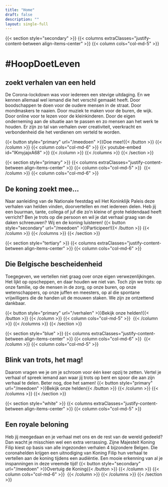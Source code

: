 ```yaml
---
title: "Home"
draft: false
description: ""
layout: single-full
---
```


{{< section style="secondary" >}}
{{< columns extraClasses="justify-content-between align-items-center" >}}
{{< column cols="col-md-5" >}}
# #HoopDoetLeven
## zoekt verhalen van een held
De Corona-lockdown was voor iedereen een stevige uitdaging. En we kennen allemaal wel iemand die het verschil gemaakt heeft. Door boodschappen te doen voor de oudere mensen in de straat. Door mondmaskers te naaien. Door muziek te maken voor de buren, de wijk. Door online voor te lezen voor de kleinkinderen. Door de eigen onderneming aan de situatie aan te passen en zo mensen aan het werk te houden. Er zijn zo tal van verhalen over creativiteit, veerkracht en verbondenheid die het verdienen om verteld te worden.

{{< button style="primary" url="/meedoen" >}}Doe mee!{{< /button >}}
{{< /column >}}
{{< column cols="col-md-6" >}}
{{< youtube-embed id="lKmyjajxA68" >}}
{{< /column >}}
{{< /columns >}}
{{< /section >}}

{{< section style="primary" >}}
{{< columns extraClasses="justify-content-between align-items-center" >}}
{{< column cols="col-md-5" >}}
<img src="/img/Herowit.png" alt="" class="img-fluid" />
{{< /column >}}
{{< column cols="col-md-6" >}}
## De koning zoekt mee… 
Naar aanleiding van de Nationale feestdag wil Het Koninklijk Paleis deze verhalen van helden vinden, doorvertellen en met iedereen delen. Heb jij een buurman, tante, collega of juf die zo’n kleine of grote heldendaad heeft verricht? Ben je trots op die persoon en wil je dat verhaal graag van de daken schreeuwen? Wij en de koning luisteren!
{{< button style="secondary" url="/meedoen" >}}Participeer!{{< /button >}}
{{< /column >}}
{{< /columns >}}
{{< /section >}}

{{< section style="tertiary" >}}
{{< columns extraClasses="justify-content-between align-items-center" >}}
{{< column cols="col-md-6" >}}
## Die Belgische bescheidenheid
Toegegeven, we vertellen niet graag over onze eigen verwezenlijkingen. Het lijkt op opscheppen, en daar houden we niet van. Toch zijn we trots: op onze familie, op de mensen in de zorg, op onze buren, op onze wetenschappers, op onze juffen en meesters, op al die spontane vrijwilligers die de handen uit de mouwen staken. We zijn ze ontzettend dankbaar.

{{< button style="primary" url="/verhalen" >}}Bekijk onze helden!{{< /button >}}
{{< /column >}}
{{< column cols="col-md-5" >}}
<img src="/img/KermisWit.png" alt="" class="img-fluid" />
{{< /column >}}
{{< /columns >}}
{{< /section >}}

{{< section style="blue" >}}
{{< columns extraClasses="justify-content-between align-items-center" >}}
{{< column cols="col-md-6" >}}
<img src="/img/Doneer_Hero.svg" alt="" class="img-fluid" />
{{< /column >}}
{{< column cols="col-md-5" >}}
## Blink van trots, het mag!
Daarom vragen we je om je schroom voor één keer opzij te zetten. Vertel je verhaal of spreek iemand aan waar jij trots op bent en spoor die aan zijn verhaal te delen. Beter nog, doe het samen!
{{< button style="primary" url="/meedoen" >}}Bekijk onze helden{{< /button >}}
{{< /column >}}
{{< /columns >}}
{{< /section >}}

{{< section style="white" >}}
{{< columns extraClasses="justify-content-between align-items-center" >}}
{{< column cols="col-md-5" >}}
## Een royale beloning
Heb jij meegedaan en je verhaal met ons en de rest van de wereld gedeeld? Dan wacht je misschien wel een extra verrassing. Zijne Majesteit Koning Filip kiest op basis van alle ingezonden verhalen 4 bijzondere Belgen. Die coronahelden krijgen een uitnodiging van Koning Filip hun verhaal te vertellen aan de koning tijdens een audiëntie. Een mooie erkenning van al je inspanningen in deze vreemde tijd!
{{< button style="secondary" url="/meedoen" >}}Overtuig de Koning{{< /button >}}
{{< /column >}}
{{< column cols="col-md-6" >}}
<img src="/img/HeroZwart.png" alt="" class="img-fluid" />
{{< /column >}}
{{< /columns >}}
{{< /section >}}